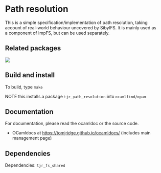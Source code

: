 # Path resolution 


This is a simple specification/implementation of path resolution,
taking account of real-world behaviour uncovered by SibylFS. It is mainly used as a component of ImpFS, but can be used separately.



## Related packages

<img src="https://docs.google.com/drawings/d/e/2PACX-1vSqzipIxfOtcWhtSEqcBUpEKPVp1ALtHYyVVBldz7WNP3idcaQTY0iHoLBMf9n4vNMUjDvoIi_gr2gE/pub?w=1034&amp;h=520">





## Build and install


To build, type `make`

NOTE this installs a package `tjr_path_resolution` into `ocamlfind/opam`



## Documentation


For documentation, please read the ocamldoc or the source code.

* OCamldocs at <https://tomjridge.github.io/ocamldocs/> (includes main management page)



## Dependencies

Dependencies: `tjr_fs_shared`

